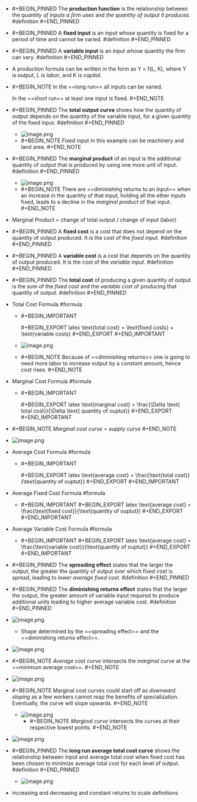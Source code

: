 - #+BEGIN_PINNED
  The **production function** is the relationship between the *quantity of inputs a firm uses* and *the quantity of output it produces*. #definition 
  #+END_PINNED
- #+BEGIN_PINNED
  A **fixed input** is an input whose quantity is fixed for a period of time and cannot be varied. #definition 
  #+END_PINNED
- #+BEGIN_PINNED
  A **variable input** is an input whose quantity the firm can vary. #definition 
  #+END_PINNED
- A production formula can be written in the form as Y = f(L, K), where Y is *output*, L is *labor*, and K is *capital*.
- #+BEGIN_NOTE
  In the ==long run== all inputs can be varied.
  
  In the ==short run== at least one input is fixed.
  #+END_NOTE
- #+BEGIN_PINNED
  The **total output curve** shows how the quantity of output depends on the quantity of the variable input, for a given quantity of the fixed input. #definition 
  #+END_PINNED
	- ![image.png](../assets/image_1699860750544_0.png)
	- #+BEGIN_NOTE
	  Fixed input in this example can be machinery and land area.
	  #+END_NOTE
- #+BEGIN_PINNED
  The **marginal product** of an input is the additional quantity of output that is produced by using one more unit of input. #definition 
  #+END_PINNED
	- ![image.png](../assets/image_1699861095968_0.png)
	- #+BEGIN_NOTE
	  There are ==diminishing returns to an input== when an increase in the quantity of that input, holding all the other inputs fixed, leads to a decline in the *marginal product* of that input. 
	  #+END_NOTE
- Marginal Product = change of total output / change of input (labor)
- #+BEGIN_PINNED
  A **fixed cost** is a cost that does not depend on the quantity of output produced. It is the cost of the *fixed input*. #definition 
  #+END_PINNED
- #+BEGIN_PINNED
  A **variable cost** is a cost that depends on the quantity of output produced. It is the cost of the *variable input*. #definition 
  #+END_PINNED
- #+BEGIN_PINNED
  The **total cost** of producing a given quantity of output is  the sum of the *fixed cost* and the *variable cost* of producing that quantity of output. #definition 
  #+END_PINNED
- Total Cost Formula #formula
	- #+BEGIN_IMPORTANT
	  
	  #+BEGIN_EXPORT latex
	  \text{total cost} = \text{fixed costs} + \text{variable costs}
	  #+END_EXPORT 
	  #+END_IMPORTANT
	- ![image.png](../assets/image_1699861580914_0.png)
	- #+BEGIN_NOTE
	  Because of ==diminishing returns== one is going to need more labor to increase output by a constant amount, hence cost rises.
	  #+END_NOTE
- Marginal Cost Formula #formula
	- #+BEGIN_IMPORTANT
	  
	  #+BEGIN_EXPORT latex
	  \text{marginal cost} = \frac{\Delta \text{ total cost}}{\Delta \text{ quantity of ouptut}}
	  #+END_EXPORT 
	  #+END_IMPORTANT
- #+BEGIN_NOTE
  *Marginal cost curve* = *supply curve*
  #+END_NOTE
- ![image.png](../assets/image_1699862283864_0.png)
- Average Cost Formula #formula
	- #+BEGIN_IMPORTANT
	  
	  #+BEGIN_EXPORT latex
	  \text{average cost} = \frac{\text{total cost}}{\text{quantity of ouptut}}
	  #+END_EXPORT 
	  #+END_IMPORTANT
- Average Fixed Cost Formula #formula
	- #+BEGIN_IMPORTANT
	  #+BEGIN_EXPORT latex
	  \text{average cost} = \frac{\text{fixed cost}}{\text{quantity of ouptut}}
	  #+END_EXPORT 
	  #+END_IMPORTANT
- Average Variable Cost Formula #formula
	- #+BEGIN_IMPORTANT
	  #+BEGIN_EXPORT latex
	  \text{average cost} = \frac{\text{variable cost}}{\text{quantity of ouptut}}
	  #+END_EXPORT 
	  #+END_IMPORTANT
- #+BEGIN_PINNED
  The **spreading effect** states that the larger the output, the greater the quantity of output over which fixed cost is spread, leading to *lower average fixed cost*. #definition 
  #+END_PINNED
- #+BEGIN_PINNED
  The **diminishing returns effect** states that the larger the output, the greater amount of variable input required to produce additional units leading to higher average variable cost. #definition
  #+END_PINNED
- ![image.png](../assets/image_1699862855736_0.png)
	- Shape determined by the ==spreading effect== and the ==diminishing returns effect==.
- ![image.png](../assets/image_1699862983370_0.png)
- #+BEGIN_NOTE
  *Average cost curve* intersects the *marginal curve* at the ==minimum average cost==.
  #+END_NOTE
- ![image.png](../assets/image_1699863116060_0.png)
- #+BEGIN_NOTE
  Marginal cost curves could start off as *downward sloping* as a few workers cannot reap the benefits of specialization. Eventually, the curve will slope upwards.
  #+END_NOTE
	- ![image.png](../assets/image_1699863830722_0.png)
		- #+BEGIN_NOTE
		  *Marginal curve* intersects the curves at their respective lowest points.
		  #+END_NOTE
- ![image.png](../assets/image_1699864029475_0.png)
- #+BEGIN_PINNED
  The **long run average total cost curve** shows the relationship between input and average total cost when fixed cost has been chosen to minimize average total cost for each level of output. #definition 
  #+END_PINNED
	- ![image.png](../assets/image_1699865420380_0.png)
- increasing and decreasing and constant returns to scale definitions